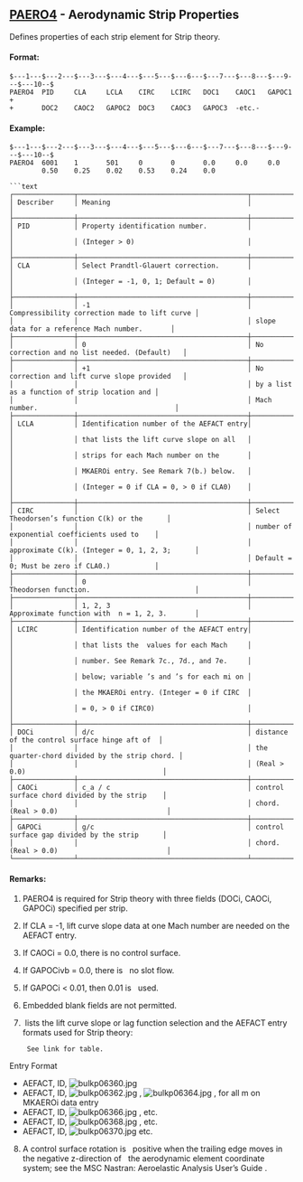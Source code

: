 ## [PAERO4](https://help.hexagonmi.com/bundle/MSC_Nastran_2022.4/page/Nastran_Combined_Book/qrg/bulkp/TOC.PAERO4.xhtml) - Aerodynamic Strip Properties

Defines properties of each strip element for Strip theory.

#### Format:

```nastran
$---1---$---2---$---3---$---4---$---5---$---6---$---7---$---8---$---9---$---10--$
PAERO4  PID     CLA     LCLA    CIRC    LCIRC   DOC1    CAOC1   GAPOC1  +       
+       DOC2    CAOC2   GAPOC2  DOC3    CAOC3   GAPOC3  -etc.-                  
```

#### Example:

```nastran
$---1---$---2---$---3---$---4---$---5---$---6---$---7---$---8---$---9---$---10--$
PAERO4  6001    1       501     0       0       0.0     0.0     0.0             
        0.50    0.25    0.02    0.53    0.24    0.0                             
```

```text
```text
┌───────────────┬──────────────────────────────────────────┬───────────────────────────────────────────────┐
│ Describer     │ Meaning                                  │                                               │
├───────────────┼──────────────────────────────────────────┼───────────────────────────────────────────────┤
│ PID           │ Property identification number.          │                                               │
│               │ (Integer > 0)                            │                                               │
├───────────────┼──────────────────────────────────────────┼───────────────────────────────────────────────┤
│ CLA           │ Select Prandtl-Glauert correction.       │                                               │
│               │ (Integer = -1, 0, 1; Default = 0)        │                                               │
├───────────────┼──────────────────────────────────────────┼───────────────────────────────────────────────┤
│               │ -1                                       │ Compressibility correction made to lift curve │
│               │                                          │ slope data for a reference Mach number.       │
├───────────────┼──────────────────────────────────────────┼───────────────────────────────────────────────┤
│               │ 0                                        │ No correction and no list needed. (Default)   │
├───────────────┼──────────────────────────────────────────┼───────────────────────────────────────────────┤
│               │ +1                                       │ No correction and lift curve slope provided   │
│               │                                          │ by a list as a function of strip location and │
│               │                                          │ Mach number.                                  │
├───────────────┼──────────────────────────────────────────┼───────────────────────────────────────────────┤
│ LCLA          │ Identification number of the AEFACT entry│                                               │
│               │ that lists the lift curve slope on all   │                                               │
│               │ strips for each Mach number on the       │                                               │
│               │ MKAEROi entry. See Remark 7(b.) below.   │                                               │
│               │ (Integer = 0 if CLA = 0, > 0 if CLA0)    │                                               │
├───────────────┼──────────────────────────────────────────┼───────────────────────────────────────────────┤
│ CIRC          │                                          │ Select Theodorsen’s function C(k) or the      │
│               │                                          │ number of exponential coefficients used to    │
│               │                                          │ approximate C(k). (Integer = 0, 1, 2, 3;      │
│               │                                          │ Default = 0; Must be zero if CLA0.)           │
├───────────────┼──────────────────────────────────────────┼───────────────────────────────────────────────┤
│               │ 0                                        │ Theodorsen function.                          │
├───────────────┼──────────────────────────────────────────┼───────────────────────────────────────────────┤
│               │ 1, 2, 3                                  │ Approximate function with  n = 1, 2, 3.       │
├───────────────┼──────────────────────────────────────────┼───────────────────────────────────────────────┤
│ LCIRC         │ Identification number of the AEFACT entry│                                               │
│               │ that lists the  values for each Mach     │                                               │
│               │ number. See Remark 7c., 7d., and 7e.     │                                               │
│               │ below; variable ’s and ’s for each mi on │                                               │
│               │ the MKAEROi entry. (Integer = 0 if CIRC  │                                               │
│               │ = 0, > 0 if CIRC0)                       │                                               │
├───────────────┼──────────────────────────────────────────┼───────────────────────────────────────────────┤
│ DOCi          │ d/c                                      │ distance of the control surface hinge aft of  │
│               │                                          │ the quarter-chord divided by the strip chord. │
│               │                                          │ (Real > 0.0)                                  │
├───────────────┼──────────────────────────────────────────┼───────────────────────────────────────────────┤
│ CAOCi         │ c_a / c                                  │ control surface chord divided by the strip    │
│               │                                          │ chord. (Real > 0.0)                           │
├───────────────┼──────────────────────────────────────────┼───────────────────────────────────────────────┤
│ GAPOCi        │ g/c                                      │ control surface gap divided by the strip      │
│               │                                          │ chord. (Real > 0.0)                           │
└───────────────┴──────────────────────────────────────────┴───────────────────────────────────────────────┘
```

#### Remarks:

1. PAERO4 is required for Strip theory with three fields (DOCi, CAOCi, GAPOCi) specified per strip.
2. If CLA = -1, lift curve slope data at one Mach number are needed on the AEFACT entry.
3. If CAOCi = 0.0, there is no control surface.
4. If GAPOCivb = 0.0, there is   no slot flow.
5. If GAPOCi < 0.01, then 0.01 is   used.
6. Embedded blank fields are not permitted.
7.  lists the lift curve slope or lag function selection and the AEFACT entry formats used for Strip theory:

        See link for table.

Entry Format

- AEFACT, ID,  ![bulkp06360.jpg](https://help-be.hexagonmi.com/bundle/MSC_Nastran_2022.4/page/Nastran_Combined_Book/qrg/bulkp/../../../assets/bulkp06360.jpg?_LANG=enus)
- AEFACT, ID,  ![bulkp06362.jpg](https://help-be.hexagonmi.com/bundle/MSC_Nastran_2022.4/page/Nastran_Combined_Book/qrg/bulkp/../../../assets/bulkp06362.jpg?_LANG=enus) ,  ![bulkp06364.jpg](https://help-be.hexagonmi.com/bundle/MSC_Nastran_2022.4/page/Nastran_Combined_Book/qrg/bulkp/../../../assets/bulkp06364.jpg?_LANG=enus) , for all m on MKAEROi data entry
- AEFACT, ID,  ![bulkp06366.jpg](https://help-be.hexagonmi.com/bundle/MSC_Nastran_2022.4/page/Nastran_Combined_Book/qrg/bulkp/../../../assets/bulkp06366.jpg?_LANG=enus) , etc.
- AEFACT, ID,  ![bulkp06368.jpg](https://help-be.hexagonmi.com/bundle/MSC_Nastran_2022.4/page/Nastran_Combined_Book/qrg/bulkp/../../../assets/bulkp06368.jpg?_LANG=enus) , etc.
- AEFACT, ID,  ![bulkp06370.jpg](https://help-be.hexagonmi.com/bundle/MSC_Nastran_2022.4/page/Nastran_Combined_Book/qrg/bulkp/../../../assets/bulkp06370.jpg?_LANG=enus)  etc.

8. A control surface rotation is   positive when the trailing edge moves in the negative z-direction of   the aerodynamic element coordinate system; see the  MSC Nastran: Aeroelastic Analysis User’s Guide .
